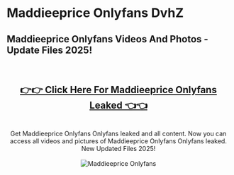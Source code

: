 # Maddieeprice Onlyfans DvhZ

<h2>Maddieeprice Onlyfans Videos And Photos - Update Files 2025!</h2>
<br>
<div align="center">
<h2><a href="https://213.232.235.80/live/video.php?q=maddieeprice-onlyfans" rel="nofollow">👉👉 Click Here For Maddieeprice Onlyfans Leaked 👈👈</a></h2>

<br>
Get Maddieeprice Onlyfans Onlyfans leaked and all content. Now you can access all videos and pictures of Maddieeprice Onlyfans Onlyfans leaked. New Updated Files 2025!
<br>
<br>
<a href="https://213.232.235.80/live/video.php?q=maddieeprice-onlyfans" rel="nofollow" data-target="animated-image.originalLink"><img src="https://i.imgur.com/dJHk4Zq.gif" alt="Maddieeprice Onlyfans" style="max-width: 100%; display: inline-block;" data-target="animated-image.originalImage"></a>
</div>
<br>